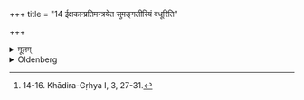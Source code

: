 +++
title = "14 ईक्षकान्प्रतिमन्त्रयेत सुमङ्गलीरियं वधूरिति"

+++

<details><summary>मूलम्</summary>

ईक्षकान्प्रतिमन्त्रयेत सुमङ्गलीरियं वधूरिति १४
</details>

<details><summary>Oldenberg</summary>

14. [^6]  The lookers-on he should address with (the verse), 'Auspicious ornaments wears this woman' (I. 1. 8).


[^6]:  14-16. Khādira-Gṛhya I, 3, 27-31.
</details>
